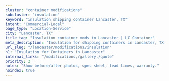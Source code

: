 ```yaml
---
cluster: "container modifications"
subcluster: "insulation"
keyword: "insulation shipping container Lancaster, TX"
intent: "Commercial-Local"
page_type: "Location-Service"
city: "Lancaster, TX"
title_tag: "Insulation container mods in Lancaster | LC Container"
meta_description: "Insulation for shipping containers in Lancaster, TX. Local fabrication & pro install. LC Container — Since 2003. Get a quote."
url_slug: "/lancaster/modifications/insulation"
h1: "Insulation for Containers in Lancaster"
internal_links: "/modifications,/gallery,/quote"
priority: 2
notes: "Show before/after photos, spec sheet, lead times, warranty."
noindex: true
---
```


<!-- TODO: Add unique city/inventory copy, images, and internal links here. -->
